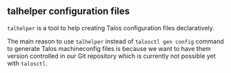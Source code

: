 ## talhelper configuration files

`talhelper` is a tool to help creating Talos configuration files declaratively.

The main reason to use `talhelper` instead of `talosctl gen config` command to generate Talos machineconfig files is because we want to have them version controlled in our Git repository which is currently not possible yet with `talosctl`.
